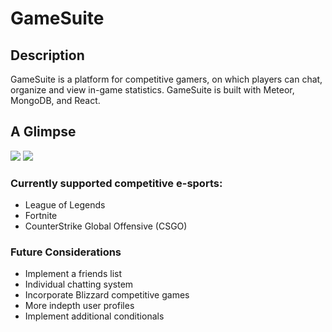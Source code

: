 # GameSuite

## Description

GameSuite is a platform for competitive gamers, on which players can chat, organize and view in-game statistics. GameSuite is built with Meteor, MongoDB, and React.

## A Glimpse

<img src="/public/assets/images/FireShot Capture 18 - GameSuite - http___localhost_3000_profile_kzquHsbePc89fg6Xg"/>
<img src="/public/assets/images/FireShot Capture 19 - GameSuite - http___localhost_3000_">

### Currently supported competitive e-sports:

*   League of Legends
*   Fortnite
*   CounterStrike Global Offensive (CSGO)

### Future Considerations

*   Implement a friends list
*   Individual chatting system
*   Incorporate Blizzard competitive games
*   More indepth user profiles
*   Implement additional conditionals
